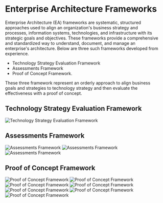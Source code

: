 # Enterprise Architecture Frameworks 
Enterprise Architecture (EA) frameworks are systematic, structured approaches used to align an organization's business strategy and processes, information systems, technologies, and infrastructure with its strategic goals and objectives. These frameworks provide a comprehensive and standardized way to understand, document, and manage an enterprise's architecture.  Below are three such frameworks developed from experience.

* Technology Strategy Evaluation Framework
* Assessments Framework
* Proof of Concept Framework.

These three framework represent an orderly approach to align business goals and strategies to technology strategy and then evaluate the effectiveness with a proof of concept.

## Technology Strategy Evaluation Framework
![Technology Strategy Evaluation Framework](https://github.com/TripleA-B/enterprise-architecture-frameworks/blob/main/images/0012.jpg)

## Assessments Framework
![Assessments Framework](https://github.com/TripleA-B/enterprise-architecture-frameworks/blob/main/images/0001.jpg)
![Assessments Framework](https://github.com/TripleA-B/enterprise-architecture-frameworks/blob/main/images/0003.jpg)
![Assessments Framework](https://github.com/TripleA-B/enterprise-architecture-frameworks/blob/main/images/0004.jpg)

## Proof of Concept Framework
![Proof of Concept Framework](https://github.com/TripleA-B/enterprise-architecture-frameworks/blob/main/images/0005.jpg)
![Proof of Concept Framework](https://github.com/TripleA-B/enterprise-architecture-frameworks/blob/main/images/0006.jpg)
![Proof of Concept Framework](https://github.com/TripleA-B/enterprise-architecture-frameworks/blob/main/images/0007.jpg)
![Proof of Concept Framework](https://github.com/TripleA-B/enterprise-architecture-frameworks/blob/main/images/0008.jpg)
![Proof of Concept Framework](https://github.com/TripleA-B/enterprise-architecture-frameworks/blob/main/images/0009.jpg)
![Proof of Concept Framework](https://github.com/TripleA-B/enterprise-architecture-frameworks/blob/main/images/0010.jpg)
![Proof of Concept Framework](https://github.com/TripleA-B/enterprise-architecture-frameworks/blob/main/images/0011.jpg)
